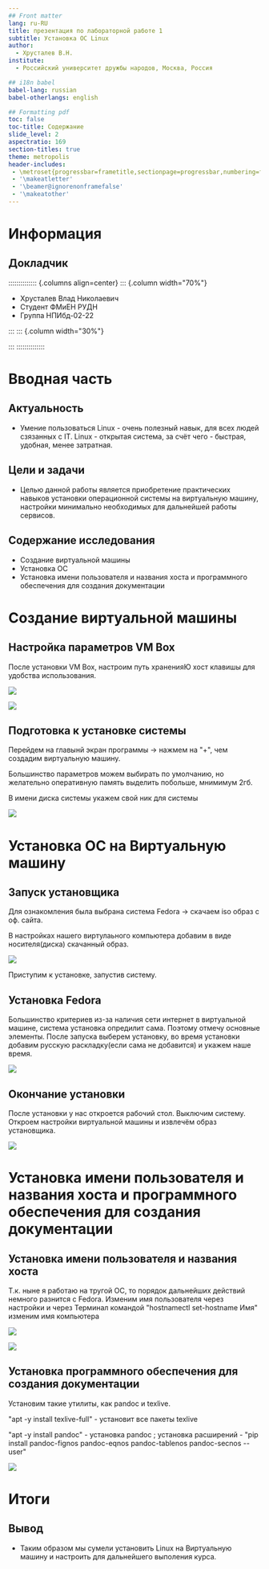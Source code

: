 ```yaml
---
## Front matter
lang: ru-RU
title: презентация по лабораторной работе 1
subtitle: Установка ОС Linux
author:
  - Хрусталев В.Н.
institute:
  - Российский университет дружбы народов, Москва, Россия

## i18n babel
babel-lang: russian
babel-otherlangs: english

## Formatting pdf
toc: false
toc-title: Содержание
slide_level: 2
aspectratio: 169
section-titles: true
theme: metropolis
header-includes:
 - \metroset{progressbar=frametitle,sectionpage=progressbar,numbering=fraction}
 - '\makeatletter'
 - '\beamer@ignorenonframefalse'
 - '\makeatother'
---
```


# Информация

## Докладчик

:::::::::::::: {.columns align=center}
::: {.column width="70%"}

  * Хрусталев Влад Николаевич
  * Студент ФМиЕН РУДН
  * Группа НПИбд-02-22

:::
::: {.column width="30%"}

:::
::::::::::::::

# Вводная часть

## Актуальность

- Умение пользоваться Linux - очень полезный навык, для всех людей сзязанных с IT. Linux - открытая система, за счёт чего - быстрая, удобная, менее затратная.

## Цели и задачи

- Целью данной работы является приобретение практических навыков установки операционной системы на виртуальную машину, настройки минимально необходимых для дальнейшей работы сервисов.

## Содержание исследования

- Создание виртуальной машины
- Установка ОС
- Установка имени пользователя и названия хоста и программного обеспечения для создания документации

# Создание виртуальной машины

## Настройка параметров VM Box

После установки VM Box, настроим путь храненияЮ хост клавишы для удобства использования.

![](image/1.png)

![](image/2.png)

## Подготовка к установке системы

Перейдем на главынй экран программы -> нажмем на "+", чем создадим виртуальную машину.

Большинство параметров можем выбирать по умолчанию, но желательно оперативную память выделить побольше, мнимимум 2гб.

В имени диска системы укажем свой ник для системы

![](image/8.png)

# Установка OC на Виртуальную машину

## Запуск установщика

Для ознакомления была выбрана система Fedora -> скачаем iso образ с оф. сайта.

В настройках нашего виртулаьного компьютера добавим в  виде носителя(диска) скачанный образ. 

![](image/11.png)

Приступим к установке, запустив систему.

## Установка Fedora

Большинство критериев из-за наличия сети интернет в виртуальной машине, система установка опредилит сама. Поэтому отмечу основные элементы. После запуска выберем установку, во время установки добавим русскую раскладку(если сама не добавится) и укажем наше время.

![](image/14.png)

## Окончание установки

После установки у нас откроется рабочий стол. Выключим систему. Откроем настройки виртуальной машины и извлечём образ установщика.

![](image/18.png)

# Установка имени пользователя и названия хоста и программного обеспечения для создания документации

## Установка имени пользователя и названия хоста 

Т.к. ныне я работаю на тругой OC, то порядок дальнейших действий немного разнится с Fedora. Изменим имя пользователя через настройки и через Терминал командой "hostnamectl set-hostname Имя" изменим имя компьютера

![](image/28.png)

![](image/29.png)

## Установка программного обеспечения для создания документации

Установим такие утилиты, как pandoc и texlive.

"apt -y install texlive-full" - установит все пакеты texlive

"apt -y install pandoc" - установка pandoc ; установка расширений - "pip install pandoc-fignos pandoc-eqnos pandoc-tablenos pandoc-secnos --user"

![](image/30.png)

# Итоги

## Вывод

- Таким образом мы сумели установить Linux на Виртуальную машину и настроить для дальнейшего выполения курса.


